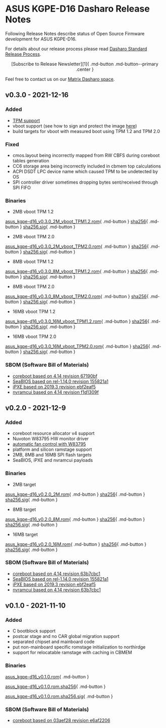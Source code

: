 # ASUS KGPE-D16 Dasharo Release Notes

Following Release Notes describe status of Open Source Firmware development for
ASUS KGPE-D16.

For details about our release process please read
[Dasharo Standard Release Process](../../dev-proc/standard-release-process.md).

<center>
[Subscribe to Release Newsletter][1]{ .md-button .md-button--primary .center }
</center>

Feel free to contact us on our [Matrix Dasharo space](https://matrix.to/#/#dasharo:matrix.org).

## v0.3.0 - 2021-12-16

### Added

- [TPM support](tpm-mboot.md)
- vboot support (see how to sign and protect the image [here](spi-wp.md#setting-flash-protection-for-vboot))
- build targets for vboot with measured boot using TPM 1.2 and TPM 2.0

### Fixed

- cmos.layout being incorrectly mapped from RW CBFS during coreboot tables generation
- CC6 storage area being incorrectly included in cbmem top calculations
- ACPI DSDT LPC device name which caused TPM to be undetected by OS
- SPI controller driver sometimes dropping bytes sent/received through SPI FIFO

### Binaries

- 2MB vboot TPM 1.2

[asus_kgpe-d16_v0.3.0_2M_vboot_TPM1.2.rom][14]{ .md-button }
[sha256][15]{ .md-button }
[sha256.sig][16]{ .md-button }

- 2MB vboot TPM 2.0

[asus_kgpe-d16_v0.3.0_2M_vboot_TPM2.0.rom][17]{ .md-button }
[sha256][18]{ .md-button }
[sha256.sig][19]{ .md-button }

- 8MB vboot TPM 1.2

[asus_kgpe-d16_v0.3.0_8M_vboot_TPM1.2.rom][20]{ .md-button }
[sha256][21]{ .md-button }
[sha256.sig][22]{ .md-button }

- 8MB vboot TPM 2.0

[asus_kgpe-d16_v0.3.0_8M_vboot_TPM2.0.rom][23]{ .md-button }
[sha256][24]{ .md-button }
[sha256.sig][25]{ .md-button }

- 16MB vboot TPM 1.2

[asus_kgpe-d16_v0.3.0_16M_vboot_TPM1.2.rom][26]{ .md-button }
[sha256][27]{ .md-button }
[sha256.sig][28]{ .md-button }

- 16MB vboot TPM 2.0

[asus_kgpe-d16_v0.3.0_16M_vboot_TPM2.0.rom][29]{ .md-button }
[sha256][30]{ .md-button }
[sha256.sig][31]{ .md-button }

### SBOM (Software Bill of Materials)

- [coreboot based on 4.14 revision 67190bf](https://github.com/Dasharo/coreboot/commit/67190bf)
- [SeaBIOS based on rel-1.14.0 revision 155821a1](https://review.coreboot.org/plugins/gitiles/seabios/+/155821a1)
- [iPXE based on 2019.3 revision ebf2eaf5](https://github.com/ipxe/ipxe/commit/ebf2eaf5)
- [nvramcui based on 4.14 revision f1d1309f](https://github.com/Dasharo/coreboot/blob/f1d1309f/payloads/nvramcui/nvramcui.c)

## v0.2.0 - 2021-12-9

### Added

- coreboot resource allocator v4 support
- Nuvoton W83795 HW monitor driver
- [automatic fan control with W83795](fan-control.md)
- platform and silicon ramstage support
- 2MB, 8MB and 16MB SPI flash targets
- SeaBIOS, iPXE and nvramcui payloads

### Binaries

- 2MB target

[asus_kgpe-d16_v0.2.0_2M.rom][11]{ .md-button }
[sha256][12]{ .md-button }
[sha256.sig][13]{ .md-button }

- 8MB target

[asus_kgpe-d16_v0.2.0_8M.rom][8]{ .md-button }
[sha256][9]{ .md-button }
[sha256.sig][10]{ .md-button }

- 16MB target

[asus_kgpe-d16_v0.2.0_16M.rom][5]{ .md-button }
[sha256][6]{ .md-button }
[sha256.sig][7]{ .md-button }

### SBOM (Software Bill of Materials)

- [coreboot based on 4.14 revision 63b7cbc1](https://github.com/Dasharo/coreboot/commit/63b7cbc1)
- [SeaBIOS based on rel-1.14.0 revision 155821a1](https://review.coreboot.org/plugins/gitiles/seabios/+/155821a1)
- [iPXE based on 2019.3 revision ebf2eaf5](https://github.com/ipxe/ipxe/commit/ebf2eaf5)
- [nvramcui based on 4.14 revision 63b7cbc1](https://github.com/Dasharo/coreboot/blob/63b7cbc1/payloads/nvramcui/nvramcui.c)

## v0.1.0 - 2021-11-10

### Added

- C bootblock support
- postcar stage and no CAR global migration support
- separated chipset and mainboard code
- put non-mainboard specific romstage initialization to northirdge
- support for relocatable ramstage with caching in CBMEM

### Binaries

[asus_kgpe-d16_v0.1.0.rom][2]{ .md-button }

[asus_kgpe-d16_v0.1.0.rom.sha256][3]{ .md-button }

[asus_kgpe-d16_v0.1.0.rom.sha256.sig][4]{ .md-button }

### SBOM (Software Bill of Materials)

- [coreboot based on 03aef28 revision e6af2206](https://github.com/Dasharo/coreboot/tree/e6af2206)

[1]: https://newsletter.3mdeb.com/subscription/ozes4Jxuo
[2]: https://3mdeb.com/open-source-firmware/Dasharo/asus_kgpe-d16/asus_kgpe-d16_v0.1.0.rom
[3]: https://3mdeb.com/open-source-firmware/Dasharo/asus_kgpe-d16/asus_kgpe-d16_v0.1.0.rom.sha256
[4]: https://3mdeb.com/open-source-firmware/Dasharo/asus_kgpe-d16/asus_kgpe-d16_v0.1.0.rom.sha256.sig
[5]: https://3mdeb.com/open-source-firmware/Dasharo/asus_kgpe-d16/asus_kgpe-d16_v0.2.0_16M.rom
[6]: https://3mdeb.com/open-source-firmware/Dasharo/asus_kgpe-d16/asus_kgpe-d16_v0.2.0_16M.rom.sha256
[7]: https://3mdeb.com/open-source-firmware/Dasharo/asus_kgpe-d16/asus_kgpe-d16_v0.2.0_16M.rom.sha256.sig
[8]: https://3mdeb.com/open-source-firmware/Dasharo/asus_kgpe-d16/asus_kgpe-d16_v0.2.0_8M.rom
[9]: https://3mdeb.com/open-source-firmware/Dasharo/asus_kgpe-d16/asus_kgpe-d16_v0.2.0_8M.rom.sha256
[10]: https://3mdeb.com/open-source-firmware/Dasharo/asus_kgpe-d16/asus_kgpe-d16_v0.2.0_8M.rom.sha256.sig
[11]: https://3mdeb.com/open-source-firmware/Dasharo/asus_kgpe-d16/asus_kgpe-d16_v0.2.0_2M.rom
[12]: https://3mdeb.com/open-source-firmware/Dasharo/asus_kgpe-d16/asus_kgpe-d16_v0.2.0_2M.rom.sha256
[13]: https://3mdeb.com/open-source-firmware/Dasharo/asus_kgpe-d16/asus_kgpe-d16_v0.2.0_2M.rom.sha256.sig
[14]: https://3mdeb.com/open-source-firmware/Dasharo/asus_kgpe-d16/asus_kgpe-d16_v0.3.0_2M_vboot_TPM1.2.rom
[15]: https://3mdeb.com/open-source-firmware/Dasharo/asus_kgpe-d16/asus_kgpe-d16_v0.3.0_2M_vboot_TPM1.2.rom.sha256
[16]: https://3mdeb.com/open-source-firmware/Dasharo/asus_kgpe-d16/asus_kgpe-d16_v0.3.0_2M_vboot_TPM1.2.rom.sha256.sig
[17]: https://3mdeb.com/open-source-firmware/Dasharo/asus_kgpe-d16/asus_kgpe-d16_v0.3.0_2M_vboot_TPM2.0.rom
[18]: https://3mdeb.com/open-source-firmware/Dasharo/asus_kgpe-d16/asus_kgpe-d16_v0.3.0_2M_vboot_TPM2.0.rom.sha256
[19]: https://3mdeb.com/open-source-firmware/Dasharo/asus_kgpe-d16/asus_kgpe-d16_v0.3.0_2M_vboot_TPM2.0.rom.sha256.sig
[20]: https://3mdeb.com/open-source-firmware/Dasharo/asus_kgpe-d16/asus_kgpe-d16_v0.3.0_8M_vboot_TPM1.2.rom
[21]: https://3mdeb.com/open-source-firmware/Dasharo/asus_kgpe-d16/asus_kgpe-d16_v0.3.0_8M_vboot_TPM1.2.rom.sha256
[22]: https://3mdeb.com/open-source-firmware/Dasharo/asus_kgpe-d16/asus_kgpe-d16_v0.3.0_8M_vboot_TPM1.2.rom.sha256.sig
[23]: https://3mdeb.com/open-source-firmware/Dasharo/asus_kgpe-d16/asus_kgpe-d16_v0.3.0_8M_vboot_TPM2.0.rom
[24]: https://3mdeb.com/open-source-firmware/Dasharo/asus_kgpe-d16/asus_kgpe-d16_v0.3.0_8M_vboot_TPM2.0.rom.sha256
[25]: https://3mdeb.com/open-source-firmware/Dasharo/asus_kgpe-d16/asus_kgpe-d16_v0.3.0_8M_vboot_TPM2.0.rom.sha256.sig
[26]: https://3mdeb.com/open-source-firmware/Dasharo/asus_kgpe-d16/asus_kgpe-d16_v0.3.0_16M_vboot_TPM1.2.rom
[27]: https://3mdeb.com/open-source-firmware/Dasharo/asus_kgpe-d16/asus_kgpe-d16_v0.3.0_16M_vboot_TPM1.2.rom.sha256
[28]: https://3mdeb.com/open-source-firmware/Dasharo/asus_kgpe-d16/asus_kgpe-d16_v0.3.0_16M_vboot_TPM1.2.rom.sha256.sig
[29]: https://3mdeb.com/open-source-firmware/Dasharo/asus_kgpe-d16/asus_kgpe-d16_v0.3.0_16M_vboot_TPM2.0.rom
[30]: https://3mdeb.com/open-source-firmware/Dasharo/asus_kgpe-d16/asus_kgpe-d16_v0.3.0_16M_vboot_TPM2.0.rom.sha256
[31]: https://3mdeb.com/open-source-firmware/Dasharo/asus_kgpe-d16/asus_kgpe-d16_v0.3.0_16M_vboot_TPM2.0.rom.sha256.sig
